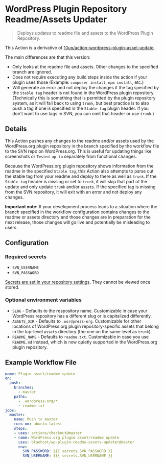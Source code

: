 # WordPress Plugin Repository Readme/Assets Updater

> Deploys updates to readme file and assets to the WordPress Plugin Repository.

This Action is a derivative of [10up/action-wordpress-plugin-asset-update](https://github.com/10up/action-wordpress-plugin-asset-update).

The main differences are that this version:

* Only looks at the readme file and assets. Other changes to the specified branch are ignored.
* Does not require executing any build steps inside the action if your plugin uses those (Example: `composer install`, `npm install`, etc.)
* Will generate an error and not deploy the changes if the tag specified by the `Stable tag` header is not found in the WordPress plugin repository. (Technically this is something that is permitted by the plugin repository system, as it will fall back to using `trunk`, but best practice is to also push a tag if one is specified in the `Stable tag` plugin header. If you don't want to use tags in SVN, you can omit that header or use `trunk`.)

## Details
This Action pushes any changes to the readme and/or assets used by the WordPress.org plugin repository in the branch specified by the workflow file to the SVN repo on WordPress.org. This is useful for updating things like screenshots or `Tested up to` separately from functional changes.

Because the WordPress.org plugin repository shows information from the readme in the specified `Stable tag`, this Action also attempts to parse out the stable tag from your readme and deploy to there as well as `trunk`. If the `Stable tag` header is missing or set to `trunk`, it will skip that part of the update and only update `trunk` and/or `assets`. If the specified tag is missing from the SVN repository, it will exit with an error and not deploy any changes.

**Important note:** If your development process leads to a situation where the branch specified in the workflow configuration contains changes to the readme or assets directory and those changes are in preparation for the next release, those changes will go live and potentially be misleading to users.

## Configuration

### Required secrets

* `SVN_USERNAME`
* `SVN_PASSWORD`

[Secrets are set in your repository settings](https://help.github.com/en/actions/automating-your-workflow-with-github-actions/creating-and-using-encrypted-secrets). They cannot be viewed once stored.

### Optional environment variables

* `SLUG` - Defaults to the respository name. Customizable in case your WordPress repository has a different slug or is capitalized differently.
* `ASSETS_DIR` - Defaults to `.wordpress-org`. Customizable for other locations of WordPress.org plugin repository-specific assets that belong in the top-level `assets` directory (the one on the same level as `trunk`).
* `README_NAME` - Defaults to `readme.txt`. Customizable in case you use `README.md` instead, which is now quietly supported in the WordPress.org plugin repository.

## Example Workflow File

```yml
name: Plugin asset/readme update
on:
  push:
    branches:
      - master
    paths:
      - .wordpress-org/*
      - readme.txt
jobs:
  master:
    name: Push to master
    runs-on: ubuntu-latest
    steps:
    - uses: actions/checkout@master
    - name: WordPress.org plugin asset/readme update
      uses: bluehost/wp-plugin-readme-assets-updater@master
      env:
        SVN_PASSWORD: ${{ secrets.SVN_PASSWORD }}
        SVN_USERNAME: ${{ secrets.SVN_USERNAME }}
```
